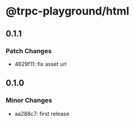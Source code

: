 # @trpc-playground/html

## 0.1.1

### Patch Changes

- 4629f11: fix asset url

## 0.1.0

### Minor Changes

- aa288c7: first release
